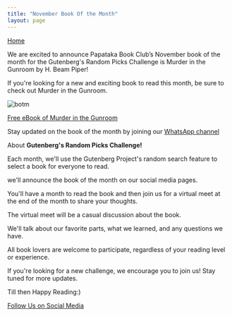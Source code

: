 ```yaml
---
title: "November Book Of the Month"
layout: page
---
```

[Home](https://papatakabookclub.github.io/)

We are excited to announce Papataka Book Club’s November book of the month for the Gutenberg's Random Picks Challenge is Murder in the Gunroom by H. Beam Piper! 

If you're looking for a new and exciting book to read this month, be sure to check out Murder in the Gunroom.

![botm](https://papatakabookclub.github.io/BOTM/assets/images/NovBOTM.png)

[Free eBook of Murder in the Gunroom](https://www.gutenberg.org/ebooks/17866)

Stay updated on the book of the month by joining our [WhatsApp channel](https://whatsapp.com/channel/0029Va4TyGNK5cDNtfz9ca2f)


About **Gutenberg's Random Picks Challenge!**

Each month, we'll use the Gutenberg Project's random search feature to select a book for everyone to read.

we'll announce the book of the month on our social media pages.

You'll have a month to read the book and then join us for a virtual meet at the end of the month to share your thoughts.

The virtual meet will be a casual discussion about the book. 

We'll talk about our favorite parts, what we learned, and any questions we have.

All book lovers are welcome to participate, regardless of your reading level or experience.

If you're looking for a new challenge, we encourage you to join us! Stay tuned for more updates.

Till then Happy Reading:)

[Follow Us on Social Media](https://linktr.ee/papatakabookclub)


